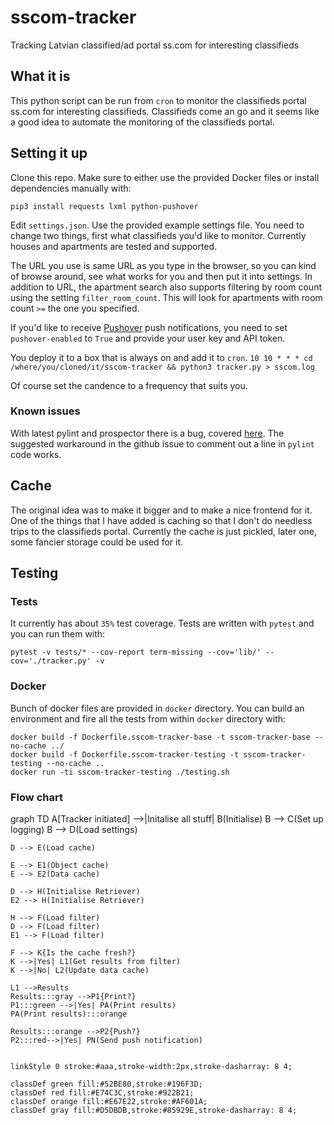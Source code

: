 # sscom-tracker
Tracking Latvian classified/ad portal ss.com for interesting classifieds

## What it is

This python script can be run from `cron` to monitor the classifieds portal ss.com for interesting classifieds.
Classifieds come an go and it seems like a good idea to automate the monitoring of the classifieds portal.

## Setting it up

Clone this repo. Make sure to either use the provided Docker files or install dependencies manually with:

```pip3 install requests lxml python-pushover```

Edit `settings.json`. Use the provided example settings file.
You need to change two things, first what classifieds you'd like to monitor. Currently houses and apartments are tested and supported.

The URL you use is same URL as you type in the browser, so you can kind of browse around, see what works for you and then put it into settings.
In addition to URL, the apartment search also supports filtering by room count using the setting `filter_room_count`.
This will look for apartments with room count `>=` the one you specified.

If you'd like to receive [Pushover](https://pushover.net) push notifications, you need to set `pushover-enabled` to `True` and provide your user key and API token.

You deploy it to a box that is always on and add it to `cron`.
```10 10 * * * cd  /where/you/cloned/it/sscom-tracker && python3 tracker.py > sscom.log```

Of course set the candence to a frequency that suits you.

### Known issues

With latest pylint and prospector there is a bug, covered [here](https://github.com/PyCQA/prospector/issues/393).
The suggested workaround in the github issue to comment out a line in `pylint` code works.

## Cache

The original idea was to make it bigger and to make a nice frontend for it.
One of the things that I have added is caching so that I don't do needless trips to the classifieds portal.
Currently the cache is just pickled, later one, some fancier storage could be used for it.

## Testing

### Tests

It currently has about `35%` test coverage.
Tests are written with `pytest` and you can run them with:

```pytest -v tests/* --cov-report term-missing --cov='lib/' --cov='./tracker.py' -v```

### Docker

Bunch of docker files are provided in `docker` directory.
You can build an environment and fire all the tests from within `docker` directory with:

```
docker build -f Dockerfile.sscom-tracker-base -t sscom-tracker-base --no-cache ../
docker build -f Dockerfile.sscom-tracker-testing -t sscom-tracker-testing --no-cache ..
docker run -ti sscom-tracker-testing ./testing.sh
```


### Flow chart
graph TD
    A[Tracker initiated] -->|Initalise all stuff| B(Initialise)
    B --> C(Set up logging)
    B --> D(Load settings)

    D --> E(Load cache)

    E --> E1(Object cache)
    E --> E2(Data cache)

    D --> H(Initialise Retriever)
    E2 --> H(Initialise Retriever)

    H --> F(Load filter)
    D --> F(Load filter)
    E1 --> F(Load filter)

    F --> K{Is the cache fresh?}
    K -->|Yes| L1(Get results from filter)
    K -->|No| L2(Update data cache)

    L1 -->Results
    Results:::gray -->P1{Print?}
    P1:::green -->|Yes| PA(Print results)
    PA(Print results):::orange

    Results:::orange -->P2{Push?}
    P2:::red-->|Yes| PN(Send push notification)


    linkStyle 0 stroke:#aaa,stroke-width:2px,stroke-dasharray: 8 4;

    classDef green fill:#52BE80,stroke:#196F3D;
    classDef red fill:#E74C3C,stroke:#922B21;
    classDef orange fill:#E67E22,stroke:#AF601A;
    classDef gray fill:#D5DBDB,stroke:#85929E,stroke-dasharray: 8 4;
